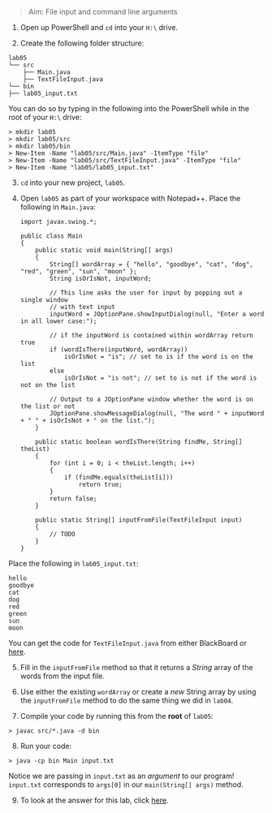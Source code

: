 > Aim: File input and command line arguments

1. Open up PowerShell and `cd` into your `H:\` drive.

2. Create the following folder structure:
```
lab05
└── src
    ├── Main.java
    ├── TextFileInput.java
└── bin
├── lab05_input.txt
```
You can do so by typing in the following into the PowerShell while in the root of your `H:\` drive:
```
> mkdir lab05
> mkdir lab05/src
> mkdir lab05/bin
> New-Item -Name "lab05/src/Main.java" -ItemType "file"
> New-Item -Name "lab05/src/TextFileInput.java" -ItemType "file"
> New-Item -Name "lab05/lab05_input.txt"
```
 
3. `cd` into your new project, `lab05`.

4. Open `lab05` as part of your workspace with Notepad++. Place the following in `Main.java`:

    ```
    import javax.swing.*;

    public class Main 
    {
        public static void main(String[] args) 
        {
            String[] wordArray = { "hello", "goodbye", "cat", "dog", "red", "green", "sun", "moon" };
            String isOrIsNot, inputWord;

            // This line asks the user for input by popping out a single window
            // with text input
            inputWord = JOptionPane.showInputDialog(null, "Enter a word in all lower case:");

            // if the inputWord is contained within wordArray return true
            if (wordIsThere(inputWord, wordArray)) 
                isOrIsNot = "is"; // set to is if the word is on the list
            else
                isOrIsNot = "is not"; // set to is not if the word is not on the list

            // Output to a JOptionPane window whether the word is on the list or not
            JOptionPane.showMessageDialog(null, "The word " + inputWord + " " + isOrIsNot + " on the list.");
        }

        public static boolean wordIsThere(String findMe, String[] theList) 
        {
            for (int i = 0; i < theList.length; i++)
            {
                if (findMe.equals(theList[i]))
                    return true;
            }
            return false;
        }

        public static String[] inputFromFile(TextFileInput input)
        {
            // TODO
        } 
    }
    ```
Place the following in `lab05_input.txt`:
```
hello
goodbye
cat
dog
red
green
sun
moon
```
You can get the code for `TextFileInput.java` from either BlackBoard or <a href="/Misc/TextFileInput.java" target="_blank">here</a>.

5. Fill in the `inputFromFile` method so that it returns a *String* array of the words from the input file.

6. Use either the existing `wordArray` or create a *new* String array by using the `inputFromFile` method to do the same thing we did in `lab04`.

7. Compile your code by running this from the **root** of `lab05`:
```
> javac src/*.java -d bin
```

8. Run your code:
```
> java -cp bin Main input.txt
```
Notice we are passing in `input.txt` as an *argument* to our program! `input.txt` corresponds to `args[0]` in our `main(String[] args)` method.

9. To look at the answer for this lab, click <a href="/Misc/Main05.java" target="_blank">here</a>.